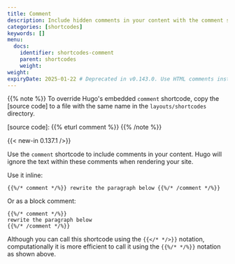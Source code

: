 ```yaml
---
title: Comment
description: Include hidden comments in your content with the comment shortcode.
categories: [shortcodes]
keywords: []
menu:
  docs:
    identifier: shortcodes-comment
    parent: shortcodes
    weight:
weight:
expiryDate: 2025-01-22 # Deprecated in v0.143.0. Use HTML comments instead
---
```


{{% note %}}
To override Hugo's embedded `comment` shortcode, copy the [source code] to a file with the same name in the `layouts/shortcodes` directory.

[source code]: {{% eturl comment %}}
{{% /note %}}

{{< new-in 0.137.1 />}}

Use the `comment` shortcode to include comments in your content. Hugo will ignore the text within these comments when rendering your site.

Use it inline:

```text
{{%/* comment */%}} rewrite the paragraph below {{%/* /comment */%}}
```

Or as a block comment:

```text
{{%/* comment */%}}
rewrite the paragraph below
{{%/* /comment */%}}
```

Although you can call this shortcode using the `{{</* */>}}` notation, computationally it is more efficient to call it using the `{{%/* */%}}` notation as shown above.
